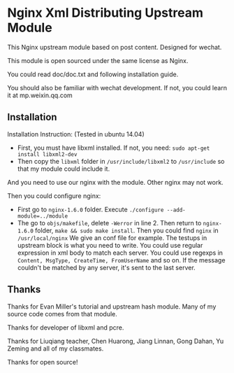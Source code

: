 Nginx Xml Distributing Upstream Module
=========================

This Nginx upstream module based on post content. Designed for wechat.  

This module is open sourced under the same license as Nginx.  

You could read doc/doc.txt and following installation guide.

You should also be familiar with wechat development. If not, you could learn it at mp.weixin.qq.com

Installation
---------------------------
Installation Instruction: (Tested in ubuntu 14.04)
* First, you must have libxml installed. If not, you need:
`sudo apt-get install libxml2-dev`
* Then copy the `libxml` folder in `/usr/include/libxml2` to `/usr/include` so that my module could include it.

And you need to use our nginx with the module. Other nginx may not work.

Then you could configure nginx:
* First go to `nginx-1.6.0` folder. Execute `./configure --add-module=../module`
* The go to `objs/makefile`, delete `-Werror` in line 2.
Then return to `nginx-1.6.0` folder, `make && sudo make install`.
Then you could find `nginx` in `/usr/local/nginx`
We give an conf file for example. The testups in upstream block is what you need to write.
You could use regular expression in xml body to match each server. You could use regexps in `Content, MsgType, CreateTime, FromUserName` and so on. If the message couldn't be matched by any server, it's sent to the last server.


Thanks
-----------------------------------------------
Thanks for Evan Miller's tutorial and upstream hash module. Many of my source code comes from that module.


Thanks for developer of libxml and pcre.

Thanks for Liuqiang teacher, Chen Huarong, Jiang Linnan, Gong Dahan, Yu Zeming and all of my classmates.

Thanks for open source!
